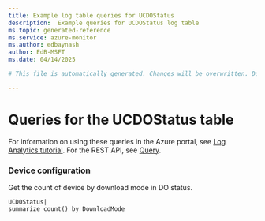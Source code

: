 ```yaml
---
title: Example log table queries for UCDOStatus
description:  Example queries for UCDOStatus log table
ms.topic: generated-reference
ms.service: azure-monitor
ms.author: edbaynash
author: EdB-MSFT
ms.date: 04/14/2025

# This file is automatically generated. Changes will be overwritten. Do not change this file directly. 

---
```


# Queries for the UCDOStatus table

For information on using these queries in the Azure portal, see [Log Analytics tutorial](/azure/azure-monitor/logs/log-analytics-tutorial). For the REST API, see [Query](/azure/azure-monitor/logs/api/overview).


### Device configuration  


Get the count of device by download mode in DO status.  

```query
UCDOStatus| 
summarize count() by DownloadMode
```

